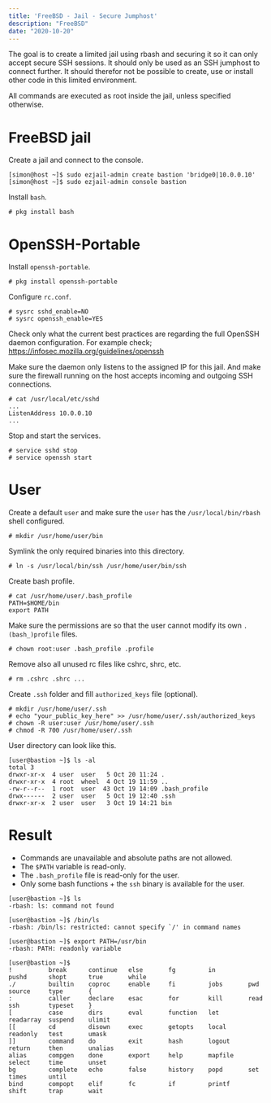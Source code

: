 ```yaml
---
title: 'FreeBSD - Jail - Secure Jumphost'
description: "FreeBSD"
date: "2020-10-20"
---
```


The goal is to create a limited jail using rbash and securing it so it can only accept secure SSH sessions. It should only be used as an SSH jumphost to connect further. It should therefor not be possible to create, use or install other code in this limited environment.

All commands are executed as root inside the jail, unless specified otherwise.

# FreeBSD jail
Create a jail and connect to the console.
```
[simon@host ~]$ sudo ezjail-admin create bastion 'bridge0|10.0.0.10'
[simon@host ~]$ sudo ezjail-admin console bastion
```
Install `bash`.
```
# pkg install bash
```

# OpenSSH-Portable
Install `openssh-portable`.
```
# pkg install openssh-portable
```
Configure `rc.conf`.
```
# sysrc sshd_enable=NO
# sysrc openssh_enable=YES
```

Check only what the current best practices are regarding the full OpenSSH daemon configuration.
For example check; https://infosec.mozilla.org/guidelines/openssh

Make sure the daemon only listens to the assigned IP for this jail. And make sure the firewall running on the host accepts incoming and outgoing SSH connections.

```
# cat /usr/local/etc/sshd
...
ListenAddress 10.0.0.10
...
```

Stop and start the services.
```
# service sshd stop
# service openssh start
```


# User
Create a default `user` and make sure the `user` has the `/usr/local/bin/rbash` shell configured.
```
# mkdir /usr/home/user/bin
```
Symlink the only required binaries into this directory.
```
# ln -s /usr/local/bin/ssh /usr/home/user/bin/ssh
```
Create bash profile.
```
# cat /usr/home/user/.bash_profile
PATH=$HOME/bin
export PATH
```

Make sure the permissions are so that the user cannot modify its own `.(bash_)profile` files.
```
# chown root:user .bash_profile .profile
```

Remove also all unused <shell>rc files like cshrc, shrc, etc.
```
# rm .cshrc .shrc ...
```

Create `.ssh` folder and fill `authorized_keys` file (optional).
```
# mkdir /usr/home/user/.ssh
# echo "your_public_key_here" >> /usr/home/user/.ssh/authorized_keys
# chown -R user:user /usr/home/user/.ssh
# chmod -R 700 /usr/home/user/.ssh
```

User directory can look like this.
```
[user@bastion ~]$ ls -al
total 3
drwxr-xr-x  4 user  user   5 Oct 20 11:24 .
drwxr-xr-x  4 root  wheel  4 Oct 19 11:59 ..
-rw-r--r--  1 root  user  43 Oct 19 14:09 .bash_profile
drwx------  2 user  user   5 Oct 19 12:40 .ssh
drwxr-xr-x  2 user  user   3 Oct 19 14:21 bin
```

# Result
 - Commands are unavailable and absolute paths are not allowed.
 - The `$PATH` variable is read-only.
 - The `.bash_profile` file is read-only for the user.
 - Only some bash functions + the `ssh` binary is available for the user.

```
[user@bastion ~]$ ls
-rbash: ls: command not found

[user@bastion ~]$ /bin/ls  
-rbash: /bin/ls: restricted: cannot specify `/' in command names

[user@bastion ~]$ export PATH=/usr/bin
-rbash: PATH: readonly variable

[user@bastion ~]$
!          break      continue   else       fg         in         pushd      shopt      true       while
./         builtin    coproc     enable     fi         jobs       pwd        source     type       {
:          caller     declare    esac       for        kill       read       ssh        typeset    }
[          case       dirs       eval       function   let        readarray  suspend    ulimit     
[[         cd         disown     exec       getopts    local      readonly   test       umask      
]]         command    do         exit       hash       logout     return     then       unalias    
alias      compgen    done       export     help       mapfile    select     time       unset      
bg         complete   echo       false      history    popd       set        times      until      
bind       compopt    elif       fc         if         printf     shift      trap       wait
```
